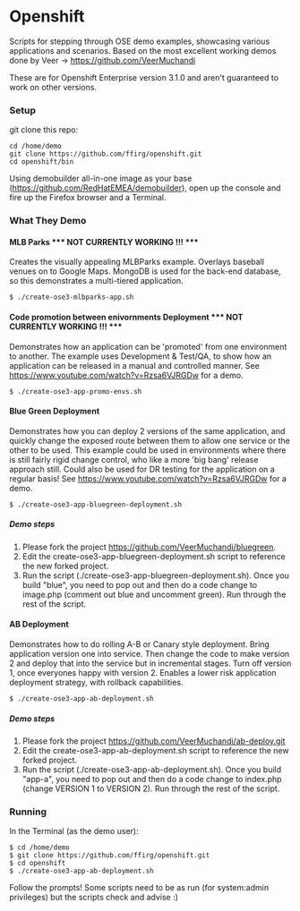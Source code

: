 # Openshift
Scripts for stepping through OSE demo examples, showcasing various applications and scenarios.
Based on the most excellent working demos done by Veer -> https://github.com/VeerMuchandi

These are for Openshift Enterprise version 3.1.0 and aren't guaranteed to work on other versions.

### Setup

git clone this repo: 
```
cd /home/demo
git clone https://github.com/ffirg/openshift.git
cd openshift/bin
```

Using demobuilder all-in-one image as your base (https://github.com/RedHatEMEA/demobuilder), open up the console and fire up the Firefox browser and a Terminal.

### What They Demo

#### MLB Parks *** NOT CURRENTLY WORKING !!! ***
Creates the visually appealing MLBParks example. Overlays baseball venues on to Google Maps.
MongoDB is used for the back-end database, so this demonstrates a multi-tiered application.

```
$ ./create-ose3-mlbparks-app.sh
```


#### Code promotion between enivornments Deployment *** NOT CURRENTLY WORKING !!! ***
Demonstrates how an application can be 'promoted' from one environment to another. The example uses Development & Test/QA, to show how an application can be released in a manual and controlled manner.  See https://www.youtube.com/watch?v=Rzsa6VJRGDw for a demo. 

```
$ ./create-ose3-app-promo-envs.sh
```


#### Blue Green Deployment 
Demonstrates how you can deploy 2 versions of the same application, and quickly change the exposed route between them to allow one service or the other to be used. This example could be used in environments where there is still fairly rigid change control, who like a more 'big bang' release approach still. Could also be used for DR testing for the application on a regular basis! See https://www.youtube.com/watch?v=Rzsa6VJRGDw for a demo. 

```
$ ./create-ose3-app-bluegreen-deployment.sh
```

##### Demo steps
1. Please fork the project https://github.com/VeerMuchandi/bluegreen.  
2. Edit the create-ose3-app-bluegreen-deployment.sh script to reference the new forked project.
3. Run the script (./create-ose3-app-bluegreen-deployment.sh).   Once you build "blue", you need to pop out and then do a code change to image.php (comment out blue and uncomment green).  Run through the rest of the script. 

#### AB Deployment 
Demonstrates how to do rolling A-B or Canary style deployment. Bring application version one into service. Then change the code to make version 2 and deploy that into the service but in incremental stages. Turn off version 1, once everyones happy with version 2. Enables a lower risk application deployment strategy, with rollback capabilities.

```
$ ./create-ose3-app-ab-deployment.sh
```

##### Demo steps
1. Please fork the project https://github.com/VeerMuchandi/ab-deploy.git
2. Edit the create-ose3-app-ab-deployment.sh script to reference the new forked project.
3. Run the script (./create-ose3-app-ab-deployment.sh).   Once you build "app-a", you need to pop out and then do a code change to index.php (change VERSION 1 to VERSION 2).  Run through the rest of the script. 


### Running
In the Terminal (as the demo user):
```
$ cd /home/demo
$ git clone https://github.com/ffirg/openshift.git
$ cd openshift
$ ./create-ose3-app-ab-deployment.sh
```
Follow the prompts! Some scripts need to be as run (for system:admin privileges) but the scripts check and advise :)
